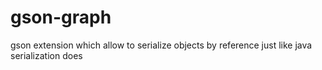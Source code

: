 # gson-graph
gson extension which allow to serialize objects by reference just like java serialization does

